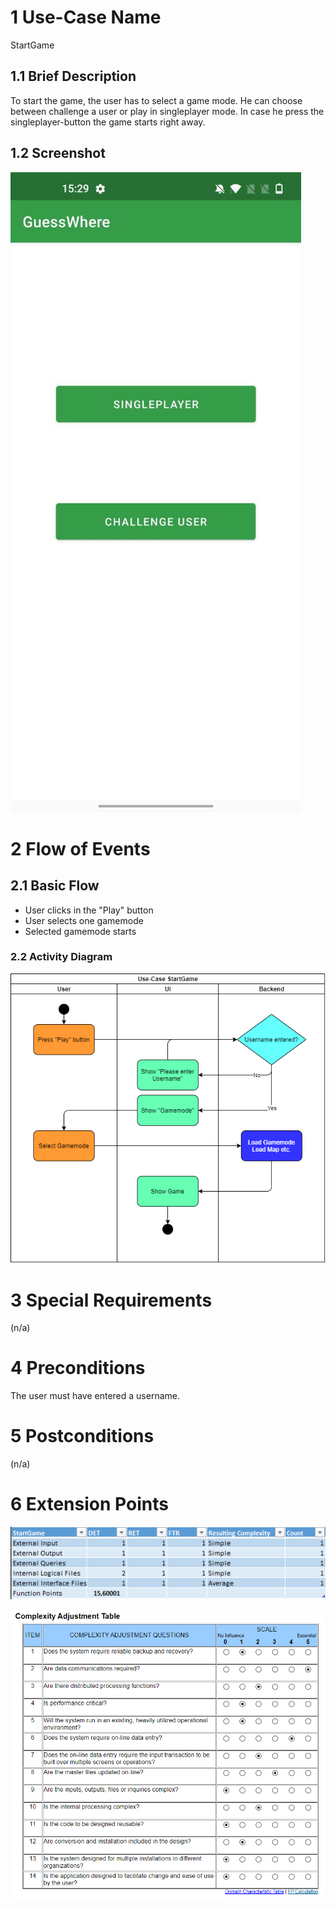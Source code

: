 # 1 Use-Case Name
StartGame

## 1.1 Brief Description
To start the game, the user has to select a game mode. He can choose between challenge a user or play in singleplayer mode. In case he press the singleplayer-button the game starts right away.

## 1.2 Screenshot
![StartGame](../images/Screenshot/screenshot_playgame.jpg)

# 2 Flow of Events
## 2.1 Basic Flow
- User clicks in the "Play" button
- User selects one gamemode
- Selected gamemode starts

### 2.2 Activity Diagram
![GameStart diagram](../images/UC_GameStart.png)

# 3 Special Requirements
(n/a)

# 4 Preconditions
The user must have entered a username.

# 5 Postconditions
(n/a)
 
# 6 Extension Points
![StartGame](../images/functionpoints/functionpoints_startgame.png)

![FP](../images/functionpoints/complexityAdjustmentTable.PNG)
